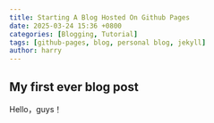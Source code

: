 ```yaml
---
title: Starting A Blog Hosted On Github Pages
date: 2025-03-24 15:36 +0800
categories: [Blogging, Tutorial]
tags: [github-pages, blog, personal blog, jekyll]
author: harry
---
```


## My first ever blog post

Hello，guys！